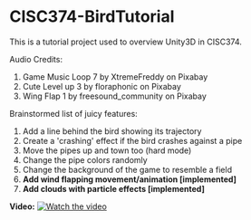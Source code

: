 # CISC374-BirdTutorial
This is a tutorial project used to overview Unity3D in CISC374.

Audio Credits:
1. Game Music Loop 7 by XtremeFreddy on Pixabay
2. Cute Level up 3 by floraphonic on Pixabay
3. Wing Flap 1 by freesound_community on Pixabay

Brainstormed list of juicy features:
1. Add a line behind the bird showing its trajectory
2. Create a 'crashing' effect if the bird crashes against a pipe
3. Move the pipes up and town too (hard mode)
4. Change the pipe colors randomly
5. Change the background of the game to resemble a field
6. **Add wind flapping movement/animation [implemented]**
7. **Add clouds with particle effects [implemented]**


**Video:**
[![Watch the video](https://img.youtube.com/vi/byuMclxlsp0/maxresdefault.jpg)](https://youtu.be/byuMclxlsp0)
